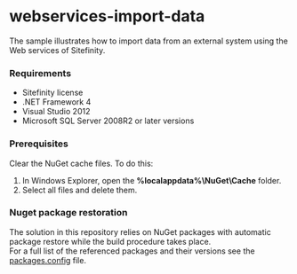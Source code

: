# webservices-import-data

The sample illustrates how to import data from an external system using the Web services of Sitefinity.

### Requirements

* Sitefinity license
* .NET Framework 4
* Visual Studio 2012
* Microsoft SQL Server 2008R2 or later versions

### Prerequisites

Clear the NuGet cache files. To do this:

1. In Windows Explorer, open the **%localappdata%\NuGet\Cache** folder.
2. Select all files and delete them.

### Nuget package restoration
The solution in this repository relies on NuGet packages with automatic package restore while the build procedure takes place.   
For a full list of the referenced packages and their versions see the [packages.config](https://github.com/Sitefinity-SDK/webservices-import-data/blob/master/packages.config) file.

